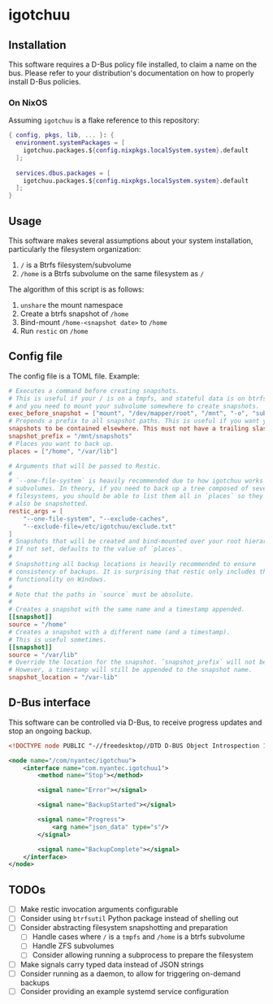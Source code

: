 # igotchuu

## Installation
This software requires a D-Bus policy file installed, to claim a name
on the bus. Please refer to your distribution's documentation on how
to properly install D-Bus policies.

### On NixOS
Assuming `igotchuu` is a flake reference to this repository:

```nix
{ config, pkgs, lib, ... }: {
  environment.systemPackages = [
    igotchuu.packages.${config.nixpkgs.localSystem.system}.default
  ];
  
  services.dbus.packages = [
    igotchuu.packages.${config.nixpkgs.localSystem.system}.default
  ];
}
```

## Usage
This software makes several assumptions about your system
installation, particularly the filesystem organization:

1. `/` is a Btrfs filesystem/subvolume
2. `/home` is a Btrfs subvolume on the same filesystem as `/`

The algorithm of this script is as follows:

1. `unshare` the mount namespace
2. Create a btrfs snapshot of `/home`
3. Bind-mount `/home-<snapshot date>` to `/home`
4. Run `restic` on `/home`

## Config file
The config file is a TOML file. Example:

```toml
# Executes a command before creating snapshots.
# This is useful if your / is on a tmpfs, and stateful data is on btrfs,
# and you need to mount your subvolume somewhere to create snapshots.
exec_before_snapshot = ["mount", "/dev/mapper/root", "/mnt", "-o", "subvol=5"]
# Prepends a prefix to all snapshot paths. This is useful if you want your
snapshots to be contained elsewhere. This must not have a trailing slash.
snapshot_prefix = "/mnt/snapshots"
# Places you want to back up.
places = ["/home", "/var/lib"]

# Arguments that will be passed to Restic.
#
# `--one-file-system` is heavily recommended due to how igotchuu works with
# subvolumes. In theory, if you need to back up a tree composed of several
# filesystems, you should be able to list them all in `places` so they will
# also be snapshotted.
restic_args = [
	"--one-file-system", "--exclude-caches",
	"--exclude-file=/etc/igotchuu/exclude.txt"
]
# Snapshots that will be created and bind-mounted over your root hierarchy.
# If not set, defaults to the value of `places`.
#
# Snapshotting all backup locations is heavily recommended to ensure
# consistency of backups. It is surprising that restic only includes this
# functionality on Windows.
#
# Note that the paths in `source` must be absolute.
#
# Creates a snapshot with the same name and a timestamp appended.
[[snapshot]]
source = "/home"
# Creates a snapshot with a different name (and a timestamp).
# This is useful sometimes.
[[snapshot]]
source = "/var/lib"
# Override the location for the snapshot. `snapshot_prefix` will not be used.
# However, a timestamp will still be appended to the snapshot name.
snapshot_location = "/var-lib"

```

## D-Bus interface
This software can be controlled via D-Bus, to receive progress updates
and stop an ongoing backup.

```xml
<!DOCTYPE node PUBLIC "-//freedesktop//DTD D-BUS Object Introspection 1.0//EN" "http://www.freedesktop.org/standards/dbus/1.0/introspect.dtd">

<node name="/com/nyantec/igotchuu">
    <interface name="com.nyantec.igotchuu1">
        <method name="Stop"></method>

        <signal name="Error"></signal>

        <signal name="BackupStarted"></signal>

        <signal name="Progress">
            <arg name="json_data" type="s"/>
        </signal>

        <signal name="BackupComplete"></signal>
    </interface>
</node>
```

## TODOs
 - [ ] Make restic invocation arguments configurable
 - [ ] Consider using `btrfsutil` Python package instead of shelling out
 - [ ] Consider abstracting filesystem snapshotting and preparation
   - [ ] Handle cases where `/` is a `tmpfs` and `/home` is a btrfs subvolume
   - [ ] Handle ZFS subvolumes
   - [ ] Consider allowing running a subprocess to prepare the filesystem
 - [ ] Make signals carry typed data instead of JSON strings
 - [ ] Consider running as a daemon, to allow for triggering on-demand backups
 - [ ] Consider providing an example systemd service configuration
